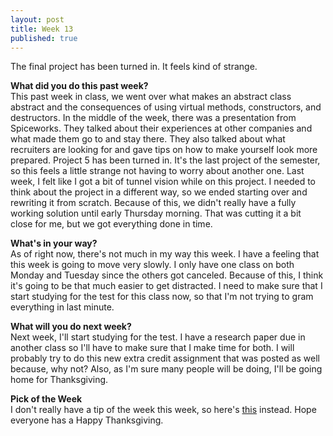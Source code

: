 ```yaml
---
layout: post
title: Week 13
published: true
---
```

The final project has been turned in. It feels kind of strange.

**What did you do this past week?**  
This past week in class, we went over what makes an abstract class abstract and the consequences of using virtual methods, constructors, and destructors. In the middle of the week, there was a presentation from Spiceworks. They talked about their experiences at other companies and what made them go to and stay there. They also talked about what recruiters are looking for and gave tips on how to make yourself look more prepared. Project 5 has been turned in. It's the last project of the semester, so this feels a little strange not having to worry about another one. Last week, I felt like I got a bit of tunnel vision while on this project. I needed to think about the project in a different way, so we ended starting over and rewriting it from scratch. Because of this, we didn't really have a fully working solution until early Thursday morning. That was cutting it a bit close for me, but we got everything done in time.

**What's in your way?**  
As of right now, there's not much in my way this week. I have a feeling that this week is going to move very slowly. I only have one class on both Monday and Tuesday since the others got canceled. Because of this, I think it's going to be that much easier to get distracted. I need to make sure that I start studying for the test for this class now, so that I'm not trying to gram everything in last minute.

**What will you do next week?**  
Next week, I'll start studying for the test. I have a research paper due in another class so I'll have to make sure that I make time for both. I will probably try to do this new extra credit assignment that was posted as well because, why not? Also, as I'm sure many people will be doing, I'll be going home for Thanksgiving. 

**Pick of the Week**  
I don't really have a tip of the week this week, so here's [this](http://img.ifcdn.com/images/60618a04badbd9acee84d56892a85a3dee8c84555b8309a0a8d8ad9a7b61b269_1.jpg) instead. Hope everyone has a Happy Thanksgiving.